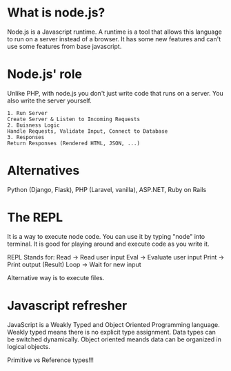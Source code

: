 # What is node.js?

Node.js is a Javascript runtime. A runtime is a tool that allows this language to run on a server instead of a browser. It has some new features and can't use some features from base javascript.

# Node.js' role 

Unlike PHP, with node.js you don't just write code that runs on a server. You also write the server yourself.

    1. Run Server
    Create Server & Listen to Incoming Requests
    2. Buisness Logic
    Handle Requests, Validate Input, Connect to Database
    3. Responses
    Return Responses (Rendered HTML, JSON, ...)

# Alternatives

Python (Django, Flask), PHP (Laravel, vanilla), ASP.NET, Ruby on Rails

# The REPL

It is a way to execute node code. You can use it by typing "node" into terminal. It is good for playing around and execute code as you write it.

REPL Stands for:
Read -> Read user input
Eval -> Evaluate user input
Print -> Print output (Result)
Loop -> Wait for new input

Alternative way is to execute files.

# Javascript refresher

JavaScript is a Weakly Typed and Object Oriented Programming language.
Weakly typed means there is no explicit type assignment. Data types can be switched dynamically.
Object oriented meands data can be organized in logical objects.

Primitive vs Reference types!!!


